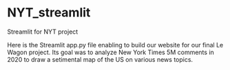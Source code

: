 # NYT_streamlit
Streamlit for NYT project

Here is the Streamlit app.py file enabling to build our website for our final Le Wagon project. Its goal was to analyze New York Times 5M comments in 2020 to draw a setimental map of the US on various news topics.
